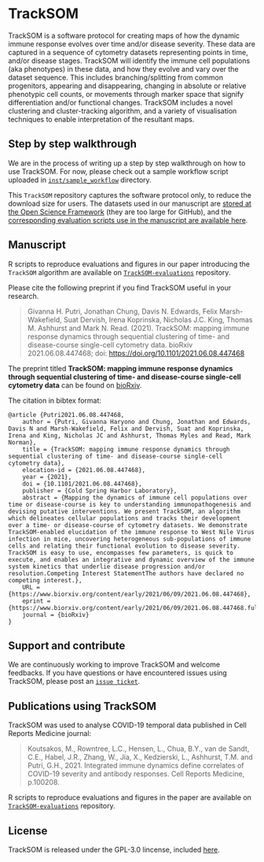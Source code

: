 # TrackSOM

TrackSOM is a software protocol for creating maps of how the dynamic immune response evolves over time and/or disease severity. 
These data are captured in a sequence of cytometry datasets representing points in time, and/or disease stages. 
TrackSOM will identify the immune cell populations (aka phenotypes) in these data, and how they evolve and vary over the dataset sequence. 
This includes branching/splitting from common progenitors, appearing and disappearing, changing in absolute or relative phenotypic cell counts, or movements through marker space that signify differentiation and/or functional changes. 
TrackSOM includes a novel clustering and cluster-tracking algorithm, and a variety of visualisation techniques to enable interpretation of the resultant maps. 

## Step by step walkthrough
We are in the process of writing up a step by step walkthrough on how to use TrackSOM.
For now, please check out a sample workflow script uploaded in [`inst/sample_workflow`](https://github.com/ghar1821/TrackSOM/blob/master/inst/sample_workflow/TrackSOM_workflow.R) directory.

This `TrackSOM` repository captures the software protocol only, to reduce the download size for users. 
The datasets used in our manuscript are [stored at the Open Science Framework](https://osf.io/8dvzu/) (they are too large for GitHub), and the [corresponding evaluation scripts use in the manuscript are available here](https://github.com/ghar1821/TrackSOM-evaluations). 

## Manuscript

R scripts to reproduce evaluations and figures in our paper introducing the `TrackSOM` algorithm are available on [`TrackSOM-evaluations`](https://github.com/ghar1821/TrackSOM-evaluations) repository. 

Please cite the following preprint if you find TrackSOM useful in your research.

> Givanna H. Putri, Jonathan Chung, Davis N. Edwards, Felix Marsh-Wakefield, Suat Dervish, Irena Koprinska, Nicholas J.C. King, Thomas M. Ashhurst and Mark N. Read. (2021). TrackSOM: mapping immune response dynamics through sequential clustering of time- and disease-course single-cell cytometry data. bioRxiv 2021.06.08.447468; doi: https://doi.org/10.1101/2021.06.08.447468

The preprint titled **TrackSOM: mapping immune response dynamics through sequential clustering of time- and disease-course single-cell cytometry data** can be found on [bioRxiv](https://www.biorxiv.org/content/10.1101/2021.06.08.447468v1).

The citation in bibtex format:
```
@article {Putri2021.06.08.447468,
	author = {Putri, Givanna Haryono and Chung, Jonathan and Edwards, Davis N and Marsh-Wakefield, Felix and Dervish, Suat and Koprinska, Irena and King, Nicholas JC and Ashhurst, Thomas Myles and Read, Mark Norman},
	title = {TrackSOM: mapping immune response dynamics through sequential clustering of time- and disease-course single-cell cytometry data},
	elocation-id = {2021.06.08.447468},
	year = {2021},
	doi = {10.1101/2021.06.08.447468},
	publisher = {Cold Spring Harbor Laboratory},
	abstract = {Mapping the dynamics of immune cell populations over time or disease-course is key to understanding immunopathogenesis and devising putative interventions. We present TrackSOM, an algorithm which delineates cellular populations and tracks their development over a time- or disease-course of cytometry datasets. We demonstrate TrackSOM-enabled elucidation of the immune response to West Nile Virus infection in mice, uncovering heterogeneous sub-populations of immune cells and relating their functional evolution to disease severity. TrackSOM is easy to use, encompasses few parameters, is quick to execute, and enables an integrative and dynamic overview of the immune system kinetics that underlie disease progression and/or resolution.Competing Interest StatementThe authors have declared no competing interest.},
	URL = {https://www.biorxiv.org/content/early/2021/06/09/2021.06.08.447468},
	eprint = {https://www.biorxiv.org/content/early/2021/06/09/2021.06.08.447468.full.pdf},
	journal = {bioRxiv}
}
```

## Support and contribute
We are continuously working to improve TrackSOM and welcome feedbacks.
If you have questions or have encountered issues using TrackSOM, please post an [`issue ticket`](https://github.com/ghar1821/TrackSOM/issues).

## Publications using TrackSOM
TrackSOM was used to analyse COVID-19 temporal data published in Cell Reports Medicine journal:


> Koutsakos, M., Rowntree, L.C., Hensen, L., Chua, B.Y., van de Sandt, C.E., Habel, J.R., Zhang, W., Jia, X., Kedzierski, L., Ashhurst, T.M. and Putri, G.H., 2021. Integrated immune dynamics define correlates of COVID-19 severity and antibody responses. Cell Reports Medicine, p.100208.

R scripts to reproduce evaluations and figures in the paper are available on [`TrackSOM-evaluations`](https://github.com/ghar1821/TrackSOM-evaluations) repository. 

## License
TrackSOM is released under the GPL-3.0 lincense, included [here](LICENSE).
